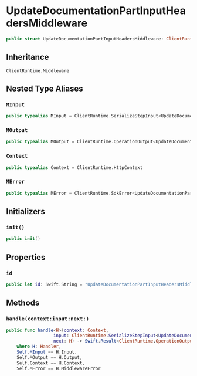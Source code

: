 # UpdateDocumentationPartInputHeadersMiddleware

``` swift
public struct UpdateDocumentationPartInputHeadersMiddleware: ClientRuntime.Middleware 
```

## Inheritance

`ClientRuntime.Middleware`

## Nested Type Aliases

### `MInput`

``` swift
public typealias MInput = ClientRuntime.SerializeStepInput<UpdateDocumentationPartInput>
```

### `MOutput`

``` swift
public typealias MOutput = ClientRuntime.OperationOutput<UpdateDocumentationPartOutputResponse>
```

### `Context`

``` swift
public typealias Context = ClientRuntime.HttpContext
```

### `MError`

``` swift
public typealias MError = ClientRuntime.SdkError<UpdateDocumentationPartOutputError>
```

## Initializers

### `init()`

``` swift
public init() 
```

## Properties

### `id`

``` swift
public let id: Swift.String = "UpdateDocumentationPartInputHeadersMiddleware"
```

## Methods

### `handle(context:input:next:)`

``` swift
public func handle<H>(context: Context,
                  input: ClientRuntime.SerializeStepInput<UpdateDocumentationPartInput>,
                  next: H) -> Swift.Result<ClientRuntime.OperationOutput<UpdateDocumentationPartOutputResponse>, MError>
    where H: Handler,
    Self.MInput == H.Input,
    Self.MOutput == H.Output,
    Self.Context == H.Context,
    Self.MError == H.MiddlewareError
```
